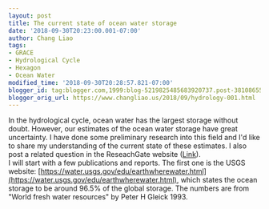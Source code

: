 ```yaml
---
layout: post
title: The current state of ocean water storage
date: '2018-09-30T20:23:00.001-07:00'
author: Chang Liao
tags:
- GRACE
- Hydrological Cycle
- Hexagon
- Ocean Water
modified_time: '2018-09-30T20:28:57.821-07:00'
blogger_id: tag:blogger.com,1999:blog-5219825485683920737.post-3810865522050421705
blogger_orig_url: https://www.changliao.us/2018/09/hydrology-001.html
---
```


In the hydrological cycle, ocean water has the largest storage without doubt. 
However, our estimates of the ocean water storage have great uncertainty.  I 
have done some preliminary research into this field and I'd like to share my 
understanding of the current state of these estimates. I also post a related 
question in the ReseachGate website 
([Link](https://www.researchgate.net/post/Global_water_budget_uncertainty)).  
I will start with a few publications and reports. The first one is the USGS 
website: 
[https://water.usgs.gov/edu/earthwherewater.html](https://water.usgs.gov/edu/earthwherewater.html), 
which states the ocean storage to be around 96.5% of the global storage. The 
numbers are from "World fresh water resources" by Peter H Gleick 1993. 